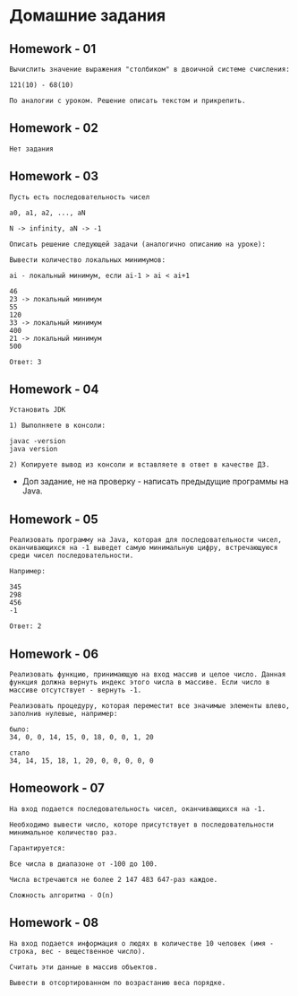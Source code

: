 # Домашние задания

## Homework - 01

```
Вычислить значение выражения "столбиком" в двоичной системе счисления:

121(10) - 68(10)

По аналогии с уроком. Решение описать текстом и прикрепить.
```

## Homework - 02

```
Нет задания
```

## Homework - 03

```
Пусть есть последовательность чисел 

a0, a1, a2, ..., aN

N -> infinity, aN -> -1

Описать решение следующей задачи (аналогично описанию на уроке):

Вывести количество локальных минимумов:

ai - локальный минимум, если ai-1 > ai < ai+1

46
23 -> локальный минимум
55
120
33 -> локальный минимум
400
21 -> локальный минимум
500

Ответ: 3
```

## Homework - 04

```
Установить JDK

1) Выполняете в консоли:

javac -version
java version

2) Копируете вывод из консоли и вставляете в ответ в качестве ДЗ.
```

* Доп задание, не на проверку - написать предыдущие программы на Java.

## Homework - 05

```
Реализовать программу на Java, которая для последовательности чисел, оканчивающихся на -1 выведет самую минимальную цифру, встречающуюся среди чисел последовательности.

Например:

345
298
456
-1

Ответ: 2
```

## Homework - 06

```
Реализовать функцию, принимающую на вход массив и целое число. Данная функция должна вернуть индекс этого числа в массиве. Если число в массиве отсутствует - вернуть -1.

Реализовать процедуру, которая переместит все значимые элементы влево, заполнив нулевые, например:

было:
34, 0, 0, 14, 15, 0, 18, 0, 0, 1, 20

стало
34, 14, 15, 18, 1, 20, 0, 0, 0, 0, 0
```

## Homeowork - 07

```
На вход подается последовательность чисел, оканчивающихся на -1. 

Необходимо вывести число, которе присутствует в последовательности минимальное количество раз.

Гарантируется:

Все числа в диапазоне от -100 до 100.

Числа встречаются не более 2 147 483 647-раз каждое.

Сложность алгоритма - O(n)
```

## Homework - 08

```
На вход подается информация о людях в количестве 10 человек (имя - строка, вес - вещественное число).

Считать эти данные в массив объектов.

Вывести в отсортированном по возрастанию веса порядке.
```

